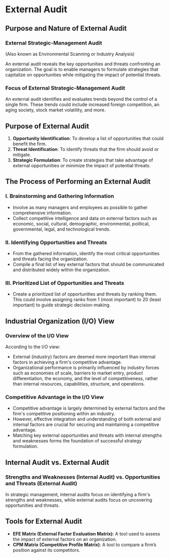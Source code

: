 # External Audit

## Purpose and Nature of External Audit

### External Strategic-Management Audit
(Also known as Environmental Scanning or Industry Analysis)

An external audit reveals the key opportunities and threats confronting an organization. The goal is to enable managers to formulate strategies that capitalize on opportunities while mitigating the impact of potential threats.

### Focus of External Strategic-Management Audit

An external audit identifies and evaluates trends beyond the control of a single firm. These trends could include increased foreign competition, an aging society, stock market volatility, and more.

## Purpose of External Audit

1. **Opportunity Identification**: To develop a list of opportunities that could benefit the firm.
2. **Threat Identification**: To identify threats that the firm should avoid or mitigate.
3. **Strategic Formulation**: To create strategies that take advantage of external opportunities or minimize the impact of potential threats.

## The Process of Performing an External Audit

### I. Brainstorming and Gathering Information

- Involve as many managers and employees as possible to gather comprehensive information.
- Collect competitive intelligence and data on external factors such as economic, social, cultural, demographic, environmental, political, governmental, legal, and technological trends.

### II. Identifying Opportunities and Threats

- From the gathered information, identify the most critical opportunities and threats facing the organization.
- Compile a final list of key external factors that should be communicated and distributed widely within the organization.

### III. Prioritized List of Opportunities and Threats

- Create a prioritized list of opportunities and threats by ranking them. This could involve assigning ranks from 1 (most important) to 20 (least important) to guide strategic decision-making.

## Industrial Organization (I/O) View

### Overview of the I/O View

According to the I/O view:

- External (industry) factors are deemed more important than internal factors in achieving a firm's competitive advantage.
- Organizational performance is primarily influenced by industry forces such as economies of scale, barriers to market entry, product differentiation, the economy, and the level of competitiveness, rather than internal resources, capabilities, structure, and operations.

### Competitive Advantage in the I/O View

- Competitive advantage is largely determined by external factors and the firm's competitive positioning within an industry.
- However, effective integration and understanding of both external and internal factors are crucial for securing and maintaining a competitive advantage.
- Matching key external opportunities and threats with internal strengths and weaknesses forms the foundation of successful strategy formulation.

## Internal Audit vs. External Audit

### Strengths and Weaknesses (Internal Audit) vs. Opportunities and Threats (External Audit)

In strategic management, internal audits focus on identifying a firm's strengths and weaknesses, while external audits focus on uncovering opportunities and threats.

## Tools for External Audit

- **EFE Matrix (External Factor Evaluation Matrix)**: A tool used to assess the impact of external factors on an organization.
- **CPM Matrix (Competitive Profile Matrix)**: A tool to compare a firm’s position against its competitors.